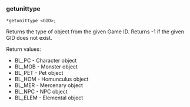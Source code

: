 ### getunittype
```
*getunittype <GID>;
```

Returns the type of object from the given Game ID. Returns -1 if the given GID does not
exist.

Return values:
* BL_PC   - Character object
* BL_MOB  - Monster object
* BL_PET  - Pet object
* BL_HOM  - Homunculus object
* BL_MER  - Mercenary object
* BL_NPC  - NPC object
* BL_ELEM - Elemental object
